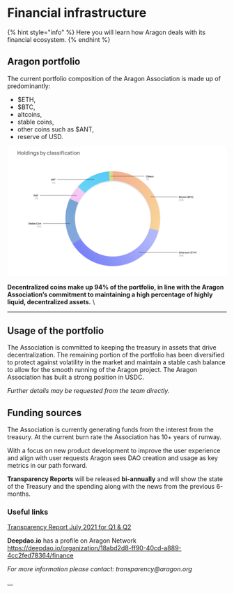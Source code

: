 # Financial infrastructure

{% hint style="info" %}
Here you will learn how Aragon deals with its financial ecosystem.
{% endhint %}

## Aragon portfolio

The current portfolio composition of the Aragon Association is made up of predominantly:

* $ETH,
* $BTC,
* altcoins,
* stable coins,
* other coins such as $ANT,
* reserve of USD.

![This image shows our holdings from Q3 2021](<../../.gitbook/assets/Screen Shot 2022-01-23 at 8.49.52 PM.png>)

**Decentralized coins make up 94% of the portfolio, in line with the Aragon Association’s commitment to maintaining a high percentage of highly liquid, decentralized assets.** \\

***

## Usage of the portfolio

The Association is committed to keeping the treasury in assets that drive decentralization. The remaining portion of the portfolio has been diversified to protect against volatility in the market and maintain a stable cash balance to allow for the smooth running of the Aragon project. The Aragon Association has built a strong position in USDC.

_Further details may be requested from the team directly._

## Funding sources

The Association is currently generating funds from the interest from the treasury. At the current burn rate the Association has 10+ years of runway.

With a focus on new product development to improve the user experience and align with user requests Aragon sees DAO creation and usage as key metrics in our path forward.

**Transparency Reports** will be released **bi-annually** and will show the state of the Treasury and the spending along with the news from the previous 6-months.

### **Useful links**

[Transparency Report July 2021 for Q1 & Q2](https://assets.website-files.com/5e997428d0f2eb13a90aec8c/60f15e66bc685a9ffefe088e\_Aragon\_Transparency\_Report\_-\_07-21\_18.pdf)

**Deepdao.io** has a profile on Aragon Network https://deepdao.io/organization/18abd2d8-ff90-40cd-a889-4cc2fed78364/finance

_For more information please contact: transparency@aragon.org_

\_\_
